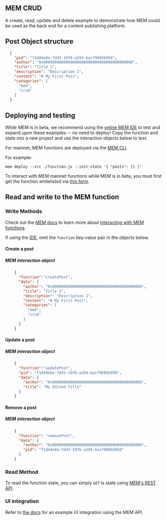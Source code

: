 ## MEM CRUD

A create, read, update and delete example to demonstrate how MEM could be used as the back end for a content publishing platform.

## Post Object structure
```json
  {
    "pid": "f1d44e8a-7dd3-1976-a294-bacf9685b950",
    "author": "0x0000000000000000000000000000000000000000",
    "title": "Title 1",
    "description": "Description 1",
    "content": "# My First Post",
    "categories": [
      "mem",
      "crud"
    ]
  }
```
## Deploying and testing

While MEM is in beta, we recommend using the [online MEM IDE](https://mem.tech/ide) to test and expand upon these examples -- no need to deploy! Copy the function and state into a new project and use the interaction objects below to test.

For mainnet, MEM functions are deployed via the [MEM CLI](https://docs.mem.tech/mem-cli/function-deployment).

For example:

```mem deploy --src ./function.js --init-state '{ "posts": [] }'```

To interact with MEM mainnet functions while MEM is in beta, you must first get the function whitelisted via [this form](https://docs.google.com/forms/u/1/d/e/1FAIpQLSfRB95cZzGyy3IRmsMwjHx7gweywmybptBU0XbUb2GZumwaKA/viewform?usp=send_form).

## Read and write to the MEM function

### Write Methods

Check out the [MEM docs](https://docs.mem.tech/) to learn more about [interacting with MEM functions](https://docs.mem.tech/mem-api/write-operations).

If using the [IDE](https://mem.tech/ide), omit the `function` key-value pair in the objects below.

#### Create a post

##### MEM interaction object
```json
    {
      "function":"createPost",
      "data": {
        "author": "0x0000000000000000000000000000000000000000",
        "title": "Title 1",
        "description": "Description 1",
        "content": "# My First Post",
        "categories": [
          "mem",
          "crud"
        ]
      }
    }
```
#### Update a post

##### MEM interaction object
```json
    {
      "function":"updatePost",
      "pid": "f1d44e8a-7dd3-1976-a294-bacf9685b950",
      "data": {
        "author": "0x0000000000000000000000000000000000000000",
        "title": "My Edited Title" 
      }
    }
```

#### Remove a post

##### MEM interaction object
```json
    {
      "function": "removePost",
      "data": {
        "author": "0x0000000000000000000000000000000000000000",
        "pid": "f1d44e8a-7dd3-1976-a294-bacf9685b950"
      }
    }
```

### Read Method

To read the function state, you can simply `GET` is state using [MEM's REST API](https://docs.mem.tech/mem-api/read-operations).

### UI integration

Refer to [the docs](https://docs.mem.tech/examples/simple-pastebin-clone#ui-writing-a-paste) for an example UI integration using the MEM API.
